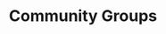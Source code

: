 ---
title: Community Groups
description: Join an existing community or start your own group based on your interests.
layout: community
---